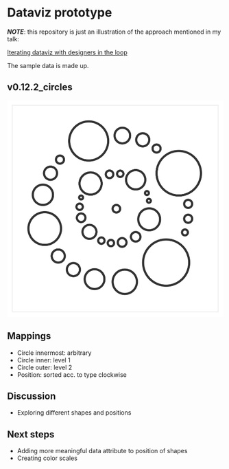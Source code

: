 # Dataviz prototype

_**NOTE**_: this repository is just an illustration of the approach mentioned in my talk:

[Iterating dataviz with designers in the loop](https://slides.com/lucyia/iterating-dataviz-with-designers-in-loop)

The sample data is made up.

## v0.12.2_circles

![](0.12.2_circles.svg)

## Mappings
* Circle innermost: arbitrary
* Circle inner: level 1
* Circle outer: level 2
* Position: sorted acc. to type clockwise

## Discussion
* Exploring different shapes and positions

## Next steps
* Adding more meaningful data attribute to position of shapes
* Creating color scales
